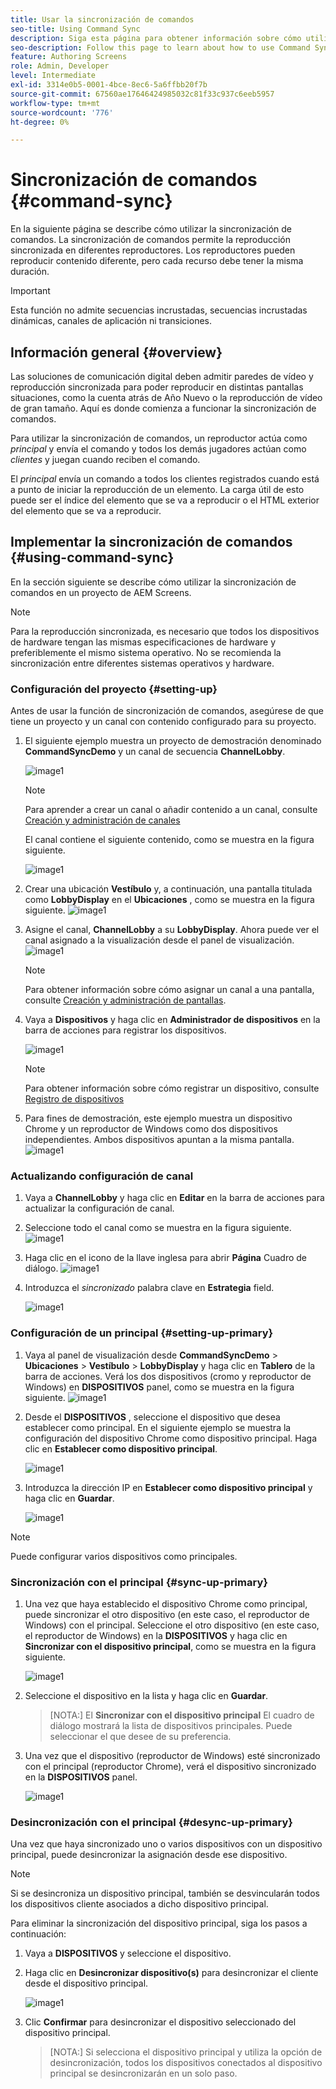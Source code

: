 ```yaml
---
title: Usar la sincronización de comandos
seo-title: Using Command Sync
description: Siga esta página para obtener información sobre cómo utilizar la sincronización de comandos.
seo-description: Follow this page to learn about how to use Command Sync.
feature: Authoring Screens
role: Admin, Developer
level: Intermediate
exl-id: 3314e0b5-0001-4bce-8ec6-5a6ffbb20f7b
source-git-commit: 67560ae17646424985032c81f33c937c6eeb5957
workflow-type: tm+mt
source-wordcount: '776'
ht-degree: 0%

---
```


# Sincronización de comandos {#command-sync}

En la siguiente página se describe cómo utilizar la sincronización de comandos. La sincronización de comandos permite la reproducción sincronizada en diferentes reproductores. Los reproductores pueden reproducir contenido diferente, pero cada recurso debe tener la misma duración.

>[!IMPORTANT]
>
>Esta función no admite secuencias incrustadas, secuencias incrustadas dinámicas, canales de aplicación ni transiciones.

## Información general {#overview}

Las soluciones de comunicación digital deben admitir paredes de vídeo y reproducción sincronizada para poder reproducir en distintas pantallas situaciones, como la cuenta atrás de Año Nuevo o la reproducción de vídeo de gran tamaño. Aquí es donde comienza a funcionar la sincronización de comandos.

Para utilizar la sincronización de comandos, un reproductor actúa como *principal* y envía el comando y todos los demás jugadores actúan como *clientes* y juegan cuando reciben el comando.

El *principal* envía un comando a todos los clientes registrados cuando está a punto de iniciar la reproducción de un elemento. La carga útil de esto puede ser el índice del elemento que se va a reproducir o el HTML exterior del elemento que se va a reproducir.

## Implementar la sincronización de comandos {#using-command-sync}

En la sección siguiente se describe cómo utilizar la sincronización de comandos en un proyecto de AEM Screens.

>[!NOTE]
>
>Para la reproducción sincronizada, es necesario que todos los dispositivos de hardware tengan las mismas especificaciones de hardware y preferiblemente el mismo sistema operativo. No se recomienda la sincronización entre diferentes sistemas operativos y hardware.

### Configuración del proyecto {#setting-up}

Antes de usar la función de sincronización de comandos, asegúrese de que tiene un proyecto y un canal con contenido configurado para su proyecto.

1. El siguiente ejemplo muestra un proyecto de demostración denominado **CommandSyncDemo** y un canal de secuencia **ChannelLobby**.

   ![image1](assets/command-sync/command-sync1-1.png)

   >[!NOTE]
   >
   >Para aprender a crear un canal o añadir contenido a un canal, consulte [Creación y administración de canales](/help/user-guide/managing-channels.md)

   El canal contiene el siguiente contenido, como se muestra en la figura siguiente.

   ![image1](assets/command-sync/command-sync2-1.png)

1. Crear una ubicación **Vestíbulo** y, a continuación, una pantalla titulada como **LobbyDisplay** en el **Ubicaciones** , como se muestra en la figura siguiente.
   ![image1](assets/command-sync/command-sync3-1.png)

1. Asigne el canal, **ChannelLobby** a su **LobbyDisplay**. Ahora puede ver el canal asignado a la visualización desde el panel de visualización.
   ![image1](assets/command-sync/command-sync4-1.png)

   >[!NOTE]
   >
   >Para obtener información sobre cómo asignar un canal a una pantalla, consulte [Creación y administración de pantallas](/help/user-guide/managing-displays.md).

1. Vaya a **Dispositivos** y haga clic en **Administrador de dispositivos** en la barra de acciones para registrar los dispositivos.

   ![image1](assets/command-sync5.png)

   >[!NOTE]
   >
   >Para obtener información sobre cómo registrar un dispositivo, consulte [Registro de dispositivos](/help/user-guide/device-registration.md)

1. Para fines de demostración, este ejemplo muestra un dispositivo Chrome y un reproductor de Windows como dos dispositivos independientes. Ambos dispositivos apuntan a la misma pantalla.
   ![image1](assets/command-sync6.png)

### Actualizando configuración de canal

1. Vaya a **ChannelLobby** y haga clic en **Editar** en la barra de acciones para actualizar la configuración de canal.

1. Seleccione todo el canal como se muestra en la figura siguiente.
   ![image1](assets/command-sync/command-sync7-1.png)

1. Haga clic en el icono de la llave inglesa para abrir **Página** Cuadro de diálogo.
   ![image1](assets/command-sync/command-sync8-1.png)

1. Introduzca el *sincronizado* palabra clave en **Estrategia** field.

   ![image1](assets/command-sync/command-sync9-1.png)


### Configuración de un principal {#setting-up-primary}

1. Vaya al panel de visualización desde **CommandSyncDemo** > **Ubicaciones**  > **Vestíbulo** > **LobbyDisplay** y haga clic en **Tablero** de la barra de acciones.
Verá los dos dispositivos (cromo y reproductor de Windows) en **DISPOSITIVOS** panel, como se muestra en la figura siguiente.
   ![image1](assets/command-sync/command-sync10-1.png)

1. Desde el **DISPOSITIVOS** , seleccione el dispositivo que desea establecer como principal. En el siguiente ejemplo se muestra la configuración del dispositivo Chrome como dispositivo principal. Haga clic en **Establecer como dispositivo principal**.

   ![image1](assets/command-sync/command-sync11-1.png)

1. Introduzca la dirección IP en **Establecer como dispositivo principal** y haga clic en **Guardar**.

   ![image1](assets/command-sync/command-sync12-1.png)

>[!NOTE]
>
>Puede configurar varios dispositivos como principales.

### Sincronización con el principal {#sync-up-primary}

1. Una vez que haya establecido el dispositivo Chrome como principal, puede sincronizar el otro dispositivo (en este caso, el reproductor de Windows) con el principal.
Seleccione el otro dispositivo (en este caso, el reproductor de Windows) en la **DISPOSITIVOS** y haga clic en **Sincronizar con el dispositivo principal**, como se muestra en la figura siguiente.

   ![image1](assets/command-sync/command-sync13-1.png)

1. Seleccione el dispositivo en la lista y haga clic en **Guardar**.

   >[NOTA:]
   > El **Sincronizar con el dispositivo principal** El cuadro de diálogo mostrará la lista de dispositivos principales. Puede seleccionar el que desee de su preferencia.

1. Una vez que el dispositivo (reproductor de Windows) esté sincronizado con el principal (reproductor Chrome), verá el dispositivo sincronizado en la **DISPOSITIVOS** panel.

   ![image1](assets/command-sync/command-sync14-1.png)

### Desincronización con el principal {#desync-up-primary}

Una vez que haya sincronizado uno o varios dispositivos con un dispositivo principal, puede desincronizar la asignación desde ese dispositivo.

>[!NOTE]
>
>Si se desincroniza un dispositivo principal, también se desvincularán todos los dispositivos cliente asociados a dicho dispositivo principal.

Para eliminar la sincronización del dispositivo principal, siga los pasos a continuación:

1. Vaya a **DISPOSITIVOS** y seleccione el dispositivo.

1. Haga clic en **Desincronizar dispositivo(s)** para desincronizar el cliente desde el dispositivo principal.

   ![image1](assets/command-sync/command-sync15-1.png)

1. Clic **Confirmar** para desincronizar el dispositivo seleccionado del dispositivo principal.

   >[NOTA:]
   > Si selecciona el dispositivo principal y utiliza la opción de desincronización, todos los dispositivos conectados al dispositivo principal se desincronizarán en un solo paso.
